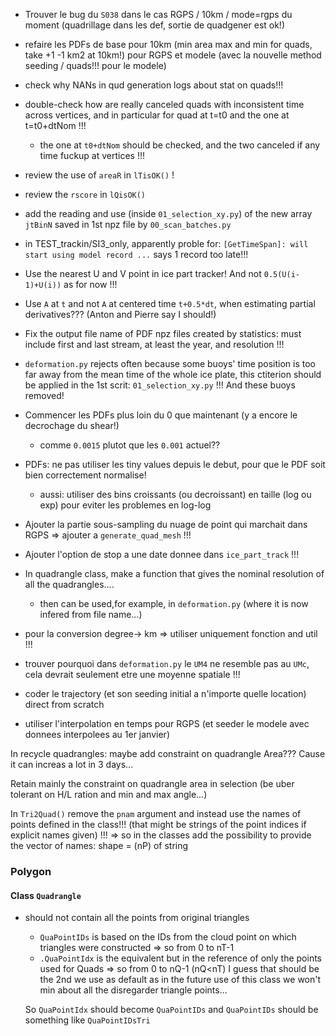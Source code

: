 * Trouver le bug du `S038` dans le cas RGPS / 10km / mode=rgps du moment (quadrillage dans les def, sortie de quadgener est ok!)

* refaire les PDFs de base pour 10km (min area max and min for quads, take +1 -1 km2 at 10km!) pour RGPS et modele (avec la nouvelle method seeding / quads!!! pour le modele)

* check why NANs in qud generation logs about stat on quads!!!

* double-check how are really canceled quads with inconsistent time across vertices, and in particular for quad at t=t0 and the one at t=t0+dtNom !!!
  * the one at `t0+dtNom` should be checked, and the two canceled if any time fuckup at vertices !!!

* review the use of `areaR` in `lTisOK()` !

* review the `rscore` in `lQisOK()`




* add the reading and use (inside `01_selection_xy.py`) of the new array `jtBinN` saved in 1st npz file by `00_scan_batches.py`


* in TEST_trackin/SI3_only, apparently proble for: `[GetTimeSpan]: will start using model record ...` says 1 record too late!!!





* Use the nearest U and V point in ice part tracker! And not `0.5(U(i-1)+U(i))` as for now !!!

* Use `A` at `t` and not `A` at centered time `t+0.5*dt`, when estimating partial derivatives??? (Anton and Pierre say I should!)




* Fix the output file name of PDF npz files created by statistics: must include first and last stream, at least the year, and resolution !!!




* `deformation.py` rejects often because some buoys' time position is too far away from the mean time of the whole ice plate,
  this ctiterion should be applied in the 1st scrit: `01_selection_xy.py` !!! And these buoys removed!




* Commencer les PDFs plus loin du 0 que maintenant (y a encore le decrochage du shear!)
   * comme `0.0015` plutot que les `0.001` actuel??


* PDFs: ne pas utiliser les tiny values depuis le debut, pour que le PDF soit bien correctement normalise!
  * aussi: utiliser des bins croissants (ou decroissant) en taille (log ou exp) pour eviter les problemes en log-log

* Ajouter la partie sous-sampling du nuage de point qui marchait dans RGPS => ajouter a `generate_quad_mesh` !!!

* Ajouter l'option de stop a une date donnee dans `ice_part_track` !!!

* In quadrangle class, make a function that gives the nominal resolution of all the quadrangles....
  - then can be used,for example, in `deformation.py` (where it is now infered from file name...)






* pour la conversion degree-> km => utiliser uniquement fonction and util !!!

* trouver pourquoi dans `deformation.py` le `UM4` ne resemble pas au `UMc`, cela devrait seulement etre une moyenne spatiale !!!

* coder le trajectory (et son seeding initial a n'importe quelle location) direct from scratch
 
* utiliser l'interpolation en temps pour RGPS (et seeder le modele avec donnees interpolees au 1er janvier)



In recycle quadrangles: maybe add constraint on quadrangle Area??? Cause it can increas a lot in 3 days...


Retain mainly the constraint on quadrangle area in selection (be uber tolerant on H/L ration and min and max angle...)


















In `Tri2Quad()` remove the `pnam` argument and instead use the names of points defined in the class!!! (that might be strings of the point indices if explicit names given) !!!
=> so in the classes add the possibility to provide the vector of names: shape = (nP) of string










### Polygon

#### Class `Quadrangle`
- should not contain all the points from original triangles
  - `QuaPointIDs` is based on the IDs from the cloud point on which triangles were constructed => so from 0 to nT-1
  - `.QuaPointIdx` is the equivalent but in the reference of only the points used for Quads => so from 0 to nQ-1   (nQ<nT)
  I guess that should be the 2nd we use as default as in the future use of this class we won't min about all the disregarder triangle points...
  
  So `QuaPointIdx` should become `QuaPointIDs`
  and `QuaPointIDs` should be something like `QuaPointIDsTri`
  
  
